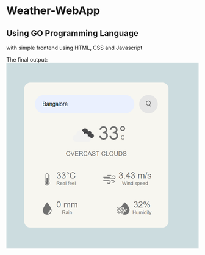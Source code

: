﻿# Weather-WebApp
## Using GO Programming Language
with simple frontend using HTML, CSS and Javascript


The final output:
![final output](https://github.com/a-cozzzy/Weather-GO-microservice/blob/af1ebdd78c58913538d8d04859dc6ebab6ec2e92/image.png)
